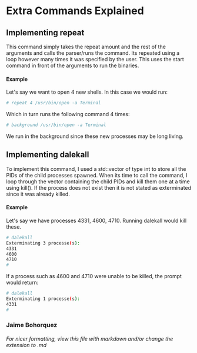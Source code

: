 # Extra Commands Explained
## Implementing repeat
This command simply takes the repeat amount and the rest of the arguments and
calls the parser/runs the command. Its repeated using a loop however many times
it was specified by the user. This uses the start command in front of the arguments
to run the binaries.
#### Example
Let's say we want to open 4 new shells. In this case we would run:
```sh
# repeat 4 /usr/bin/open -a Terminal
```
Which in turn runs the following command 4 times:
```sh
# background /usr/bin/open -a Terminal
```
We run in the background since these new processes may be long living.

## Implementing dalekall
To implement this command, I used a std::vector of type int to store all the
PIDs of the child processes spawned. When its time to call the command, I loop
through the vector containing the child PIDs and kill them one at a time using
kill(). If the process does not exist then it is not stated as exterminated since
it was already killed.

#### Example
Let's say we have processes 4331, 4600, 4710. Running dalekall would kill these.
```sh
# dalekall
Exterminating 3 processe(s):
4331
4600
4710
#
```
If a process such as 4600 and 4710 were unable to be killed, the prompt would return:
```sh
# dalekall
Exterminating 1 processe(s):
4331
#
```
### Jaime Bohorquez
###### For nicer formatting, view this file with markdown and/or change the extension to .md
